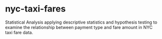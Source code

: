 # nyc-taxi-fares
Statistical Analysis applying descriptive statistics and hypothesis testing to examine the relationship between payment type and fare amount in NYC taxi fare data.
